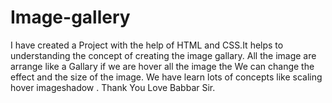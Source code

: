 # Image-gallery
I have created a Project with the help of HTML and CSS.It helps to understanding the concept of creating the image gallary.
All the image are arrange like a Gallary if we are hover all the image the We can change the effect and the size of the image.
We have learn lots of concepts like scaling hover imageshadow .
Thank You Love Babbar Sir. 

